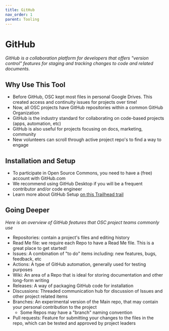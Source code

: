 ```yaml
---
title: GitHub
nav_order: 1
parent: Tooling
---
```


# GitHub
_GitHub is a collaboration platform for developers that offers "version control" features for staging and tracking changes to code and related documents._

##  Why Use This Tool
- Before GitHub, OSC kept most files in personal Google Drives.  This created access and continuity issues for projects over time!
- Now, all OSC projects have GitHub repositories within a common GitHub Organization
- GitHub is the industry standard for collaborating on code-based projects (apps, automation, etc)
- GitHub is also useful for projects focusing on docs, marketing, community
- New volunteers can scroll through active project repo's to find a way to engage

## Installation and Setup
- To participate in Open Source Commons, you need to have a (free) account with GitHub.com
- We recommend using GitHub Desktop if you will be a frequent contributor and/or code engineer
- Learn more about GitHub Setup [on this Trailhead trail](https://trailhead.salesforce.com/en/content/learn/trails/set-up-your-workspace-and-install-developer-tools)

## Going Deeper
_Here is an overview of GitHub features that OSC project teams commonly use_
- Repositories: contain a project's files and editing history
- Read Me file: we require each Repo to have a Read Me file.  This is a great place to get started!
- Issues: A combination of "to do" items including: new features, bugs, feedback, etc
- Actions: A type of GitHub automation, generally used for testing purposes
- Wiki: An area of a Repo that is ideal for storing documentation and other long-form writing
- Releases: A way of packaging GitHub code for installation
- Discussions: Threaded communication hub for discussion of Issues and other project related items
- Branches: An experimental version of the Main repo, that may contain your personal contribution to the project
  - Some Repos may have a "branch" naming convention
- Pull requests: Feature for submitting your changes to the files in the repo, which can be tested and approved by project leaders
